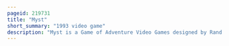 ```yaml
---
pageid: 219731
title: "Myst"
short_summary: "1993 video game"
description: "Myst is a Game of Adventure Video Games designed by Rand and Robyn Miller. It was developed by Cyan Inc. Published by Broderbund and released for the Macintosh in 1993. In the Game, the Player travels via a special Book to a mysterious Island called Myst. The Player interacts with Objects and traverses the Environment by clicking on pre-designed Imagery. Solving Puzzles allows the Player to travel to other Worlds, which reveal the Backstory of the Game's Characters and help the Player make the Choice of whom to Aid."
---
```

